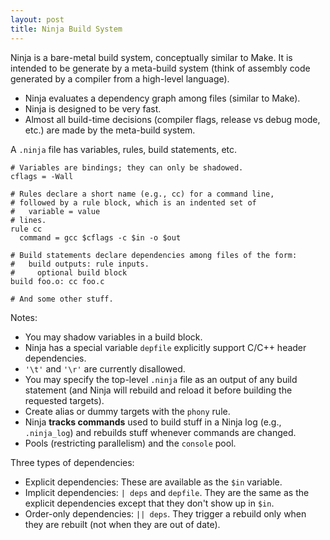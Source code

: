 ```yaml
---
layout: post
title: Ninja Build System
---
```


Ninja is a bare-metal build system, conceptually similar to Make.
It is intended to be generate by a meta-build system
(think of assembly code generated by a compiler from a high-level language).

* Ninja evaluates a dependency graph among files (similar to Make).
* Ninja is designed to be very fast.
* Almost all build-time decisions (compiler flags, release vs debug mode, etc.)
  are made by the meta-build system.

A `.ninja` file has variables, rules, build statements, etc.

    # Variables are bindings; they can only be shadowed.
    cflags = -Wall

    # Rules declare a short name (e.g., cc) for a command line,
    # followed by a rule block, which is an indented set of
    #   variable = value
    # lines.
    rule cc
      command = gcc $cflags -c $in -o $out

    # Build statements declare dependencies among files of the form:
    #   build outputs: rule inputs.
    #     optional build block
    build foo.o: cc foo.c

    # And some other stuff.

Notes:

* You may shadow variables in a build block.
* Ninja has a special variable `depfile` explicitly support C/C++ header dependencies.
* `'\t'` and `'\r'` are currently disallowed.
* You may specify the top-level `.ninja` file as an output of any build statement
  (and Ninja will rebuild and reload it before building the requested targets).
* Create alias or dummy targets with the `phony` rule.
* Ninja **tracks commands** used to build stuff in a Ninja log (e.g., `.ninja_log`)
  and rebuilds stuff whenever commands are changed.
* Pools (restricting parallelism) and the `console` pool.

Three types of dependencies:

* Explicit dependencies: These are available as the `$in` variable.
* Implicit dependencies: `| deps` and `depfile`.
  They are the same as the explicit dependencies except that they don't show up in `$in`.
* Order-only dependencies: `|| deps`.
  They trigger a rebuild only when they are rebuilt (not when they are out of date).
